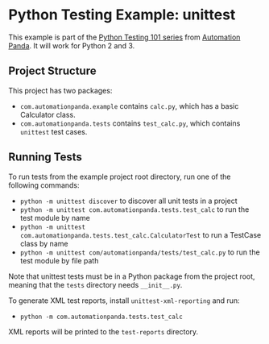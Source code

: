 Python Testing Example: unittest
================================
This example is part of the
[Python Testing 101 series](https://automationpanda.com/2017/03/06/python-testing-101-introduction/)
from [Automation Panda](https://automationpanda.com/).
It will work for Python 2 and 3.

Project Structure
-----------------
This project has two packages:
* `com.automationpanda.example` contains `calc.py`, which has a basic Calculator class.
* `com.automationpanda.tests` contains `test_calc.py`, which contains `unittest` test cases.

Running Tests
-------------

To run tests from the example project root directory, run one of the following commands:

* `python -m unittest discover` to discover all unit tests in a project
* `python -m unittest com.automationpanda.tests.test_calc` to run the test module by name
* `python -m unittest com.automationpanda.tests.test_calc.CalculatorTest` to run a TestCase class by name
* `python -m unittest com/automationpanda/tests/test_calc.py` to run the test module by file path

Note that unittest tests must be in a Python package from the project root,
meaning that the `tests` directory needs `__init__.py`.

To generate XML test reports, install `unittest-xml-reporting` and run:

* `python -m com.automationpanda.tests.test_calc`

XML reports will be printed to the `test-reports` directory.
